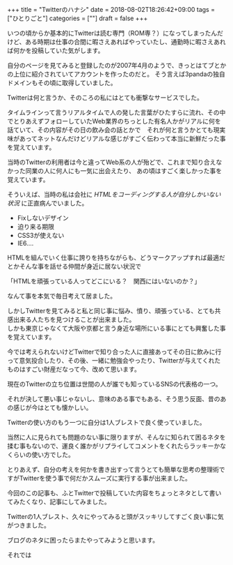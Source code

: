 +++
title = "Twitterのハナシ"
date = 2018-08-02T18:26:42+09:00
tags = ["ひとりごと"]
categories = [""]
draft = false
+++

いつの頃からか基本的にTwitterは読む専門（ROM専？）になってしまったんだけど、ある時期は仕事の合間に暇さえあればやっていたし、通勤時に暇さえあれば何かを投稿していた気がします。

自分のページを見てみると登録したのが2007年4月のようで、きっとはてブとかの上位に紹介されていてアカウントを作ったのだと。
そう言えば3pandaの独自ドメインもその頃に取得していました。

Twitterは何と言うか、そのころの私にはとても衝撃なサービスでした。

タイムラインって言うリアルタイムで人の発した言葉がひたすらに流れ、その中でとりあえずフォローしていたWeb業界のちっとした有名人かがリアルに何を話ていて、その内容がその日の飲み会の話とかで　それが何と言うかとても現実味があってネットなんだけどリアルな感じがすごく伝わって本当に新鮮だった事を覚えています。

当時のTwitterの利用者は今と違ってWeb系の人が殆どで、これまで知り合えなかった同業の人に何人にも一気に出会えたり、  あの頃はすごく楽しかった事を覚えています。

そういえば、当時の私は会社に _HTMLをコーディングする人が自分しかいない状況_ に正直病んでいました。  

- Fixしないデザイン
- 迫り来る期限
- CSS3が使えない
- IE6....

HTMLを組んでいく仕事に誇りを持ちながらも、どうマークアップすれば最適だとかそんな事を話せる仲間が身近に居ない状況で

「HTMLを頑張っている人ってどこにいる？　関西にはいないのか？」

なんて事を本気で毎日考えて居ました。

しかしTwitterを見てみると私と同じ事に悩み、憤り、頑張っている、とても共感出来る人たちを見つけることが出来ました。  
しかも東京じゃなくて大阪や京都と言う身近な場所にいる事にとても興奮した事を覚えています。

今では考えられないけどTwitterで知り合った人に直接あってその日に飲みに行って意気投合したり、その後、一緒に勉強会やったり、Twitterが与えてくれたものはすごい財産だなって今、改めて思います。

現在のTwitterの立ち位置は世間の人が誰でも知っているSNSの代表格の一つ。

それが決して悪い事じゃないし、意味のある事でもある、そう思う反面、昔のあの感じが今はとても懐かしい。

Twitterの使い方のもう一つに自分は1人ブレストで良く使っていました。

当然に人に見られても問題のない事に限りますが、そんなに知られて困るネタを揉む事もないので、運良く誰かがリプライしてコメントをくれたらラッキーかなくらいの使い方でした。

とりあえず、自分の考えを何かを書き出すって言うとても簡単な思考の整理術ですがTwitterを使う事で何だかスムーズに実行する事が出来ました。

今回のこの記事も、ふとTwitterで投稿していた内容をちょっとネタとして書いてみたくなり、記事にしてみました。

Twitterの1人ブレスト、久々にやってみると頭がスッキリしてすごく良い事に気がつきました。

ブログのネタに困ったらまたやってみようと思います。

それでは
